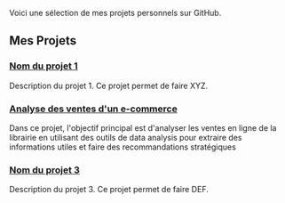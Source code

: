 Voici une sélection de mes projets personnels sur GitHub.

## Mes Projets

### [Nom du projet 1](https://github.com/FrançoisVERCELLOTTI/nom-du-projet-1)
Description du projet 1. Ce projet permet de faire XYZ.

### [Analyse des ventes d'un e-commerce](https://github.com/francoisvercellotti/analyse_ventes_e-commerce.git)
Dans ce projet, l'objectif principal est d'analyser les ventes en ligne de la librairie en utilisant des outils de data analysis pour extraire des informations utiles et faire des recommandations stratégiques

### [Nom du projet 3](https://github.com/FrançoisVERCELLOTTI/nom-du-projet-3)
Description du projet 3. Ce projet permet de faire DEF.
